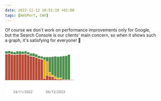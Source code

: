 ```yaml
---
date: 2022-12-12 10:51:19 +01:00
tags: [WebPerf, CWV]
---
```


Of course we don't work on performance improvements only for Google, but the Search Console is our clients' main concern, so when it shows such a graph, it's satisfying for everyone! 🎉

![Screenshot of a graph from the Google Search Console showing a great improvement of Core Web Vitals](google-search-console-core-web-vitals.png)
